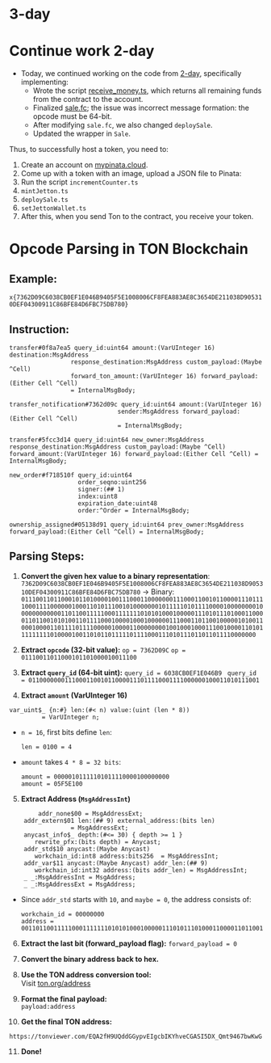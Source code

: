 # 3-day

# Continue work 2-day
- Today, we continued working on the code from [2-day](https://github.com/ToxicSnail/practice-ton.tech/tree/main/2-day), specifically implementing:
  - Wrote the script [receive_money.ts](https://github.com/ToxicSnail/practice-ton.tech/blob/main/2-day/scripts/receive_money.ts "receive_money.ts"), which returns all remaining funds from the contract to the account.
  - Finalized [sale.fc](https://github.com/ToxicSnail/practice-ton.tech/blob/main/2-day/contracts/sale.fc "sale.fc"); the issue was incorrect message formation: the opcode must be 64-bit.
  - After modifying `sale.fc`, we also changed `deploySale`.
  - Updated the wrapper in `Sale`.

Thus, to successfully host a token, you need to:
  1. Create an account on [mypinata.cloud](https://app.pinata.cloud/auth/signin).
  2. Come up with a token with an image, upload a JSON file to Pinata:
  3. Run the script `incrementCounter.ts`
  4. `mintJetton.ts`
  5. `deploySale.ts`
  6. `setJettonWallet.ts`
  7. After this, when you send Ton to the contract, you receive your token.

# Opcode Parsing in TON Blockchain

## Example:
`x{7362D09C6038CB0EF1E046B9405F5E1008006CF8FEA883AE8C3654DE211038D905310DEF04300911C86BFE84D6FBC75DB780}`

## Instruction:
```
transfer#0f8a7ea5 query_id:uint64 amount:(VarUInteger 16) destination:MsgAddress
                 response_destination:MsgAddress custom_payload:(Maybe ^Cell)
                 forward_ton_amount:(VarUInteger 16) forward_payload:(Either Cell ^Cell)
                 = InternalMsgBody;

transfer_notification#7362d09c query_id:uint64 amount:(VarUInteger 16)
                              sender:MsgAddress forward_payload:(Either Cell ^Cell)
                              = InternalMsgBody;

transfer#5fcc3d14 query_id:uint64 new_owner:MsgAddress response_destination:MsgAddress custom_payload:(Maybe ^Cell) forward_amount:(VarUInteger 16) forward_payload:(Either Cell ^Cell) = InternalMsgBody;

new_order#f718510f query_id:uint64
                   order_seqno:uint256
                   signer:(## 1)
                   index:uint8
                   expiration_date:uint48
                   order:^Order = InternalMsgBody;

ownership_assigned#05138d91 query_id:uint64 prev_owner:MsgAddress forward_payload:(Either Cell ^Cell) = InternalMsgBody;
```
## Parsing Steps:

1. **Convert the given hex value to a binary representation**:
`7362D09C6038CB0EF1E046B9405F5E1008006CF8FEA883AE8C3654DE211038D905310DEF04300911C86BFE84D6FBC75DB780`
  → Binary:
`0111001101100010110100001001110001100000001110001100101100001110111100011110000001000110101110010100000001011111010111100001000000001000000000000110110011111000111111101010100010000011101011101000110000110110010101001101111000100001000100000011100011011001000001010011000100001101111011110000010000110000000010010001000111001000011010111111111010000100110101101111101111000111010111011011011110000000`

2. **Extract `opcode` (32-bit value):**
  `op = 7362D09C`
  `op = 01110011011000101101000010011100`

3. **Extract `query_id` (64-bit uint):**
  `query_id = 6038CB0EF1E046B9 `
  `query_id = 0110000000111000110010110000111011110001111000000100011010111001`

4. **Extract `amount` (VarUInteger 16)**
```
var_uint$_ {n:#} len:(#< n) value:(uint (len * 8))
         = VarUInteger n;
```
- `n = 16`, first bits define `len`:  
  ```
  len = 0100 = 4
  ```
- `amount` takes `4 * 8 = 32 bits`:  
  ```
  amount = 00000101111101011110000100000000
  amount = 05F5E100
  ```

5. **Extract Address (`MsgAddressInt`)**  
```
		addr_none$00 = MsgAddressExt;
	addr_extern$01 len:(## 9) external_address:(bits len) 
	             = MsgAddressExt;
	anycast_info$_ depth:(#<= 30) { depth >= 1 }
	   rewrite_pfx:(bits depth) = Anycast;
	addr_std$10 anycast:(Maybe Anycast) 
	   workchain_id:int8 address:bits256  = MsgAddressInt;
	addr_var$11 anycast:(Maybe Anycast) addr_len:(## 9) 
	   workchain_id:int32 address:(bits addr_len) = MsgAddressInt;
	_ _:MsgAddressInt = MsgAddress;
	_ _:MsgAddressExt = MsgAddress;
```
- Since `addr_std` starts with `10`, and `maybe = 0`, the address consists of:
  ```
  workchain_id = 00000000
  address = 0011011001111100011111110101010001000001110101110100011000011011001010100110111100010000100010000001110001101100100000101001100010000110111101111000001000011000000001001000100011100100001101011111111101000010011010110111110111100011101011101101101111000000
  ```

6. **Extract the last bit (forward_payload flag):**
  `forward_payload = 0`

7. **Convert the binary address back to hex.**  

8. **Use the TON address conversion tool:**  
Visit [ton.org/address](https://ton.org/address)  

9. **Format the final payload:**  
  `payload:address`

10. **Get the final TON address:**  
 ```
 https://tonviewer.com/EQA2fH9UQddGGypvEIgcbIKYhveCGASI5DX_Qmt9467bwKwG
 ```

11. **Done!**
